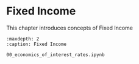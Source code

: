 # Fixed Income

This chapter introduces concepts of Fixed Income

```{toctree}
:maxdepth: 2
:caption: Fixed Income

00_economics_of_interest_rates.ipynb
```
